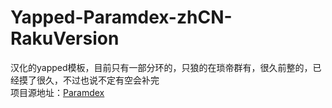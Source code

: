 # Yapped-Paramdex-zhCN-RakuVersion
汉化的yapped模板，目前只有一部分环的，只狼的在琐帝群有，很久前整的，已经摸了很久，不过也说不定有空会补完
<br/>项目源地址：[Paramdex](https://github.com/soulsmods/Paramdex)
